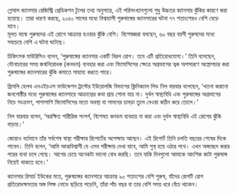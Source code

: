 গ্লোবাল ক্যানসার রেজিস্ট্রি প্রেডিকশন টুলের তথ্য অনুসারে, এই পরিসংখ্যানগুলো শুধু উচ্চতর ক্যানসার ঝুঁকির কারণে করা হয়েছে। তারা ধারণা করছে, ২০৫০ সালের মধ্যে বিশ্বব্যাপী পুরুষাঙ্গের ক্যানসারের ঘটনা ৭৭ শতাংশেরও বেশি বেড়ে যাবে।  
মূলত বয়স্ক পুরুষদের এই রোগে আক্রান্ত হওয়ার ঝুঁকি বেশি। বিশেষজ্ঞরা বলছেন, ৬০ বছর বয়সী পুরুষদের মধ্যে সবচেয়ে বেশি এ ঘটনা ঘটেছে।

চিকিৎসক মাউরিসিও বলেন, ‘পুরুষাঙ্গের ক্যানসার একটি বিরল রোগ। তবে এটি প্রতিরোধযোগ্য।’ তিনি বলেছেন, যৌনাচারের সময় জন্মনিরোধক (কনডম) ব্যবহার করা এবং ফিমোসিসের ক্ষেত্রে অগ্রভাগের ত্বক অপসারণে অস্ত্রোপচার করা পুরুষাঙ্গের ক্যানসারের ঝুঁকি কমাতে সাহায্য করতে পারে।

ফ্রিমলি হেলথ এনএইচএস ফাউন্ডেশন ট্রাস্টের ইউরোলজি বিভাগের ক্লিনিক্যাল লিড নিল বারবার বলেছেন, ‘খতনা করানো জনগোষ্ঠীর মধ্যে পুরুষাঙ্গের ক্যানসারে আক্রান্তের কথা প্রায় শোনা যায় না। দুর্বল স্বাস্থ্যবিধি এবং পুরুষাঙ্গের অগ্রভাগের নিচে সংক্রমণ, পাশাপাশি ফিমোসিসের মতো অবস্থা যা সামনের চামড়া তুলে নেওয়া কঠিন করে তোলে।’

নিল বারবার বলেন, ‘অরক্ষিত শারীরিক সংসর্গ, বিশেষত কনডম ব্যবহার না করা এবং দুর্বল স্বাস্থ্যবিধি এই রোগের ঝুঁকি বাড়ায়।’

জোয়াও বর্তমানে তাঁর সর্বশেষ স্বাস্থ্য পরীক্ষার রিপোর্টের অপেক্ষায় আছেন। এই রিপোর্ট তিনি চলতি বছরের শেষের দিকে পাবেন। তিনি বলেন, ‘আমি আত্মবিশ্বাসী যে এসব পরীক্ষায় দেখা যাবে, আমি সুস্থ হয়ে ওঠার পথে। এখন অঙ্গচ্ছেদ করার পরের ব্যথা চলে গেছে। আগের চেয়ে অনেকটা ভালো বোধ করছি। তবে বাকি দিনগুলো আমাকে আংশিক কাটা পুরুষাঙ্গ নিয়েই থাকতে হবে।’

ক্যানসার রিসার্চ ইউকের মতে, পুরুষাঙ্গের ক্যানসারে আক্রান্ত ৯০ শতাংশের বেশি পুরুষ, যাঁদের রোগটি রোগ প্রতিরোধক্ষমতার অঙ্গ লিম্ফ নোডে ছড়িয়ে পড়েনি, তাঁরা পাঁচ বছর বা তার বেশি সময় ধরে বেঁচে থাকেন।
